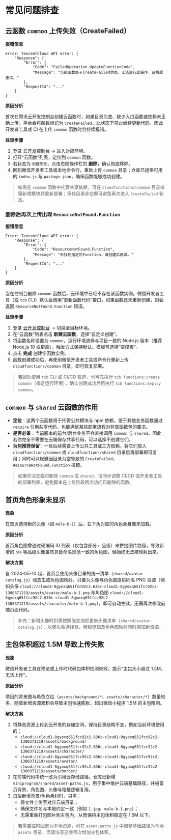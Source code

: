 # 常见问题排查

## 云函数 `common` 上传失败（CreateFailed）

**报错信息**

```
Error: TencentCloud API error: {
    "Response": {
        "Error": {
            "Code": "FailedOperation.UpdateFunctionCode",
            "Message": "当前函数处于CreateFailed状态，无法进行此操作，请稍后重试。"
        },
        "RequestId": "..."
    }
}
```

**原因分析**

首次在腾讯云开发控制台创建云函数时，如果目录为空、缺少入口函数或依赖未正确上传，平台会将函数标记为 `CreateFailed`。此状态下禁止继续更新代码，因此开发者工具或 CI 在上传 `common` 函数时会持续报错。

**处理步骤**

1. 登录 [云开发控制台](https://console.cloud.tencent.com/tcb) → 进入对应环境。
2. 打开“云函数”列表，定位到 `common` 函数。
3. 若状态为 `创建失败`，点击右侧操作栏的 **删除**，确认彻底移除。
4. 回到微信开发者工具或本地命令行，重新上传 `common` 目录；仓库已提供可用的 `index.js` 与 `package.json`，确保函数能够成功创建。

> 如需在 `common` 函数中托管共享依赖，可在 `cloudfunctions/common` 目录按需新增模块并重新部署；保持目录非空即可避免再次进入 `CreateFailed` 状态。

### 删除后再次上传出现 `ResourceNotFound.Function`

**报错信息**

```
Error: TencentCloud API error: {
    "Response": {
        "Error": {
            "Code": "ResourceNotFound.Function",
            "Message": "未找到指定的Function，请创建后再试。"
        },
        "RequestId": "..."
    }
}
```

**原因分析**

当在控制台删除 `common` 函数后，云环境中已经不存在该函数实例。微信开发者工具（或 `tcb` CLI）默认会调用“更新函数代码”接口，如果函数还未重新创建，则会返回 `ResourceNotFound.Function` 错误。

**处理步骤**

1. 登录 [云开发控制台](https://console.cloud.tencent.com/tcb) → 切换至目标环境。
2. 在“云函数”列表点击 **新建云函数**，选择“自定义创建”。
3. 将函数名称设置为 `common`，运行环境选择与项目一致的 Node.js 版本（推荐 Node.js 10 或更高），触发方式保持默认。模板可选择“空模板”。
4. 点击 **完成** 创建空函数实例。
5. 函数创建成功后，再使用微信开发者工具或命令行重新上传 `cloudfunctions/common` 目录，即可恢复部署。

> 若团队使用 `tcb` CLI 或 CI/CD 管道，也可先执行 `tcb functions:create common`（指定运行环境），确认创建成功后再执行 `tcb functions:deploy common`。

## `common` 与 `shared` 云函数的作用

- **定位**：这两个云函数用于托管公共模块与 npm 依赖，便于其他业务函数通过 `require` 引用共享代码，也能满足某些部署流程对非空函数包的要求。
- **是否必备**：当前版本的前台/后台业务不会直接调用 `common` 与 `shared`，因此若你完全不需要在云端保存共享代码，可以选择不创建它们。
- **为何推荐保留**：一旦后续需要上传公共工具或三方依赖，将它们放入 `cloudfunctions/common` 或 `cloudfunctions/shared` 目录后再部署即可复用；同时可以规避因目录为空导致的 `CreateFailed`、`ResourceNotFound.Function` 报错。

> 如果你决定临时删除 `common` 或 `shared`，请同步调整 CI/CD 或开发者工具的部署列表，避免脚本在上传阶段再次访问已删除的函数。

## 首页角色形象未显示

**现象**

在首页选择新的头像（如 `male-b-1`）后，右下角对应的角色全身像未加载。

**原因分析**

首页角色图曾通过硬编码 ID 列表（仅包含部分 `c` 品级）来拼接图片路径，导致新增的 `b`/`a` 等品级头像虽然具备命名规范一致的角色图，但始终无法被映射出来。

**解决方案**

自 2024-05-10 起，首页会使用头像目录的统一清单（`shared/avatar-catalog.js`）动态生成角色图映射。只要为头像与角色图提供同名 PNG 资源（例如头像 `cloud://cloud1-8gyoxq651fcc92c2.636c-cloud1-8gyoxq651fcc92c2-1380371219/assets/avatar/male-b-1.png` 与角色图 `cloud://cloud1-8gyoxq651fcc92c2.636c-cloud1-8gyoxq651fcc92c2-1380371219/assets/character/male-b-1.png`），即可自动生效，无需再次修改前端页面代码。

> 补充：新增头像时仍需按照既定流程更新头像清单（`shared/avatar-catalog.js`），以便头像选择器、解锁逻辑及角色图映射同时感知新资源。

## 主包体积超过 1.5M 导致上传失败

**现象**

微信开发者工具在预览或上传时代码包体积检测失败，提示“主包大小超过 1.5M，无法上传”。

**原因分析**

项目的背景图与角色立绘（`assets/background/*`、`assets/character/*`）数量较多，随着新增资源累积会导致主包快速膨胀，超出微信小程序 1.5M 的主包限制。

**解决方案**

1. 将静态资源上传到云开发的存储空间，保持目录结构不变，例如当前环境使用的：
   - `cloud://cloud1-8gyoxq651fcc92c2.636c-cloud1-8gyoxq651fcc92c2-1380371219/assets/background/`
   - `cloud://cloud1-8gyoxq651fcc92c2.636c-cloud1-8gyoxq651fcc92c2-1380371219/assets/character/`
   - `cloud://cloud1-8gyoxq651fcc92c2.636c-cloud1-8gyoxq651fcc92c2-1380371219/assets/avatar/`
   - `cloud://cloud1-8gyoxq651fcc92c2.636c-cloud1-8gyoxq651fcc92c2-1380371219/assets/border/`
2. 在前端代码中统一改为引用云存储路径。仓库已新增 `miniprogram/shared/asset-paths.js`，用于集中维护云端基础路径，并被首页背景、角色图、头像与相框逻辑复用。
3. 日后新增背景/角色素材时，只需：
   - 将文件上传至对应云端目录；
   - 确保文件名与本地约定一致（例如 `1.jpg`、`male-b-1.png`）；
   - 无需重新打包图片到主包内，从而保持主包体积稳定在 1.5M 以下。

> 若需要临时回退为本地资源，可在 `asset-paths.js` 中调整基础路径为本地 `assets` 目录，但请注意这会再次增加主包体积。
